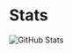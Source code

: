 # Stats

![GitHub Stats](https://github-readme-stats.vercel.app/api?username=demongamer3001&show_icons=true&theme=synthwave)
